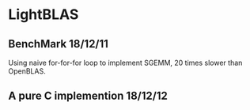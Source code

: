 # LightBLAS

## BenchMark 18/12/11    
  Using naive for-for-for loop to implement SGEMM, 20 times slower than OpenBLAS.
  
## A pure C implemention  18/12/12    
  
